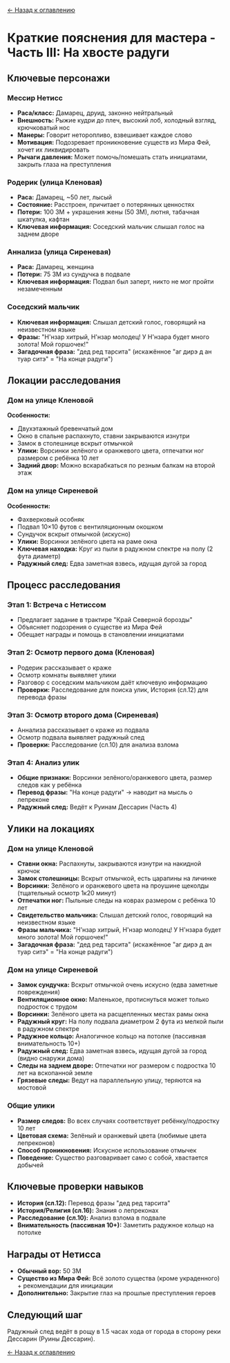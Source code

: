[← Назад к оглавлению](README.md)

# Краткие пояснения для мастера - Часть III: На хвосте радуги

## Ключевые персонажи

### Мессир Нетисс
- **Раса/класс:** Дамарец, друид, законно нейтральный
- **Внешность:** Рыжие кудри до плеч, высокий лоб, холодный взгляд, крючковатый нос
- **Манеры:** Говорит неторопливо, взвешивает каждое слово
- **Мотивация:** Подозревает проникновение существ из Мира Фей, хочет их ликвидировать
- **Рычаги давления:** Может помочь/помешать стать инициатами, закрыть глаза на преступления

### Родерик (улица Кленовая)
- **Раса:** Дамарец, ~50 лет, лысый
- **Состояние:** Расстроен, причитает о потерянных ценностях
- **Потери:** 100 ЗМ + украшения жены (50 ЗМ), лютня, табачная шкатулка, кафтан
- **Ключевая информация:** Соседский мальчик слышал голос на заднем дворе

### Аннализа (улица Сиреневая)
- **Раса:** Дамарец, женщина
- **Потери:** 75 ЗМ из сундучка в подвале
- **Ключевая информация:** Подвал был заперт, никто не мог пройти незамеченным

### Соседский мальчик
- **Ключевая информация:** Слышал детский голос, говорящий на неизвестном языке
- **Фразы:** "Н'нзар хитрый, Н'нзар молодец! У Н'нзара будет много золота! Мой горшочек!"
- **Загадочная фраза:** "дед ред тарсита" (искажённое "аг дирэ д ан туар ситэ" = "На конце радуги")

## Локации расследования

### Дом на улице Кленовой
**Особенности:**
- Двухэтажный бревенчатый дом
- Окно в спальне распахнуто, ставни закрываются изнутри
- Замок в столешнице вскрыт отмычкой
- **Улики:** Ворсинки зелёного и оранжевого цвета, отпечатки ног размером с ребёнка 10 лет
- **Задний двор:** Можно вскарабкаться по резным балкам на второй этаж

### Дом на улице Сиреневой
**Особенности:**
- Фахверковый особняк
- Подвал 10×10 футов с вентиляционным окошком
- Сундучок вскрыт отмычкой (искусно)
- **Улики:** Ворсинки зелёного цвета на раме окна
- **Ключевая находка:** Круг из пыли в радужном спектре на полу (2 фута диаметр)
- **Радужный след:** Едва заметная взвесь, идущая дугой за город

## Процесс расследования

### Этап 1: Встреча с Нетиссом
- Предлагает задание в трактире "Край Северной борозды"
- Объясняет подозрения о существе из Мира Фей
- Обещает награды и помощь в становлении инициатами

### Этап 2: Осмотр первого дома (Кленовая)
- Родерик рассказывает о краже
- Осмотр комнаты выявляет улики
- Разговор с соседским мальчиком даёт ключевую информацию
- **Проверки:** Расследование для поиска улик, История (сл.12) для перевода фразы

### Этап 3: Осмотр второго дома (Сиреневая)
- Аннализа рассказывает о краже из подвала
- Осмотр подвала выявляет радужный след
- **Проверки:** Расследование (сл.10) для анализа взлома

### Этап 4: Анализ улик
- **Общие признаки:** Ворсинки зелёного/оранжевого цвета, размер следов как у ребёнка
- **Перевод фразы:** "На конце радуги" → наводит на мысль о лепреконе
- **Радужный след:** Ведёт к Руинам Дессарин (Часть 4)

## Улики на локациях

### Дом на улице Кленовой
- **Ставни окна:** Распахнуты, закрываются изнутри на накидной крючок
- **Замок столешницы:** Вскрыт отмычкой, есть царапины на личинке
- **Ворсинки:** Зелёного и оранжевого цвета на проушине щеколды (тщательный осмотр 1к20 минут)
- **Отпечатки ног:** Пыльные следы на коврах размером с ребёнка 10 лет
- **Свидетельство мальчика:** Слышал детский голос, говорящий на неизвестном языке
- **Фразы мальчика:** "Н'нзар хитрый, Н'нзар молодец! У Н'нзара будет много золота! Мой горшочек!"
- **Загадочная фраза:** "дед ред тарсита" (искажённое "аг дирэ д ан туар ситэ" = "На конце радуги")

### Дом на улице Сиреневой
- **Замок сундучка:** Вскрыт отмычкой очень искусно (едва заметные повреждения)
- **Вентиляционное окно:** Маленькое, протиснуться может только подросток с трудом
- **Ворсинки:** Зелёного цвета на расщепленных местах рамы окна
- **Радужный круг:** На полу подвала диаметром 2 фута из мелкой пыли в радужном спектре
- **Радужное кольцо:** Аналогичное кольцо на потолке (пассивная внимательность 10+)
- **Радужный след:** Едва заметная взвесь, идущая дугой за город (видно снаружи дома)
- **Следы на заднем дворе:** Отпечатки ног размером с подростка 10 лет на вскопанной земле
- **Грязевые следы:** Ведут на параллельную улицу, теряются на мостовой

### Общие улики
- **Размер следов:** Во всех случаях соответствует ребёнку/подростку 10 лет
- **Цветовая схема:** Зелёный и оранжевый цвета (любимые цвета лепреконов)
- **Способ проникновения:** Искусное использование отмычек
- **Поведение:** Существо разговаривает само с собой, хвастается добычей

## Ключевые проверки навыков

- **История (сл.12):** Перевод фразы "дед ред тарсита"
- **История/Религия (сл.16):** Знания о лепреконах
- **Расследование (сл.10):** Анализ взлома в подвале
- **Внимательность (пассивная 10+):** Заметить радужное кольцо на потолке

## Награды от Нетисса

- **Обычный вор:** 50 ЗМ
- **Существо из Мира Фей:** Всё золото существа (кроме украденного) + рекомендации для инициации
- **Дополнительно:** Закрытие глаз на прошлые преступления героев

## Следующий шаг
Радужный след ведёт в рощу в 1.5 часах хода от города в сторону реки Дессарин (Руины Дессарин).

[← Назад к оглавлению](README.md)
